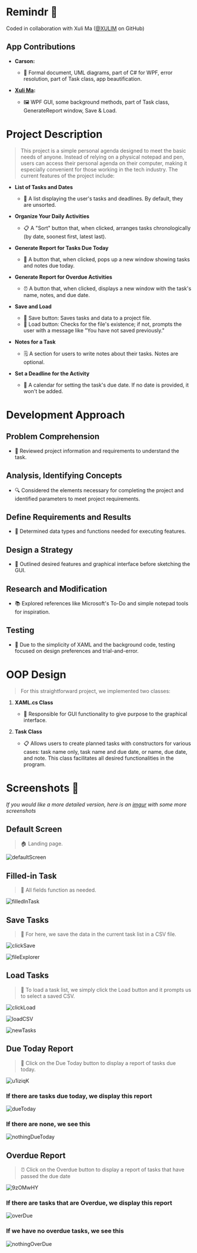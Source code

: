 # Remindr 🚀
Coded in collaboration with Xuli Ma ([@XULIM](https://github.com/XULIM) on GitHub)

## App Contributions 

- **Carson:**
  - 📄 Formal document, UML diagrams, part of C# for WPF, error resolution, part of Task class, app beautification.
  
- **[Xuli Ma](https://github.com/XULIM):**
  - 🖼️ WPF GUI, some background methods, part of Task class, GenerateReport window, Save & Load.

# Project Description

> This project is a simple personal agenda designed to meet the basic needs of anyone. Instead of relying on a physical notepad and pen, users can access their personal agenda on their computer, making it especially convenient for those working in the tech industry. The current features of the project include:

- **List of Tasks and Dates**
  - 📅 A list displaying the user's tasks and deadlines. By default, they are unsorted.

- **Organize Your Daily Activities**
  - 📋 A "Sort" button that, when clicked, arranges tasks chronologically (by date, soonest first, latest last).

- **Generate Report for Tasks Due Today**
  - 📝 A button that, when clicked, pops up a new window showing tasks and notes due today.

- **Generate Report for Overdue Activities**
  - ⏰ A button that, when clicked, displays a new window with the task's name, notes, and due date.

- **Save and Load**
  - 💾 Save button: Saves tasks and data to a project file.
  - 📂 Load button: Checks for the file's existence; if not, prompts the user with a message like "You have not saved previously."

- **Notes for a Task**
  - 🗒️ A section for users to write notes about their tasks. Notes are optional.

- **Set a Deadline for the Activity**
  - 📆 A calendar for setting the task's due date. If no date is provided, it won't be added.

# Development Approach

## Problem Comprehension
- 🤔 Reviewed project information and requirements to understand the task.

## Analysis, Identifying Concepts
- 🔍 Considered the elements necessary for completing the project and identified parameters to meet project requirements.

## Define Requirements and Results
- 📝 Determined data types and functions needed for executing features.

## Design a Strategy
- 🧩 Outlined desired features and graphical interface before sketching the GUI.

## Research and Modification
- 📚 Explored references like Microsoft's To-Do and simple notepad tools for inspiration.

## Testing
- 🔧 Due to the simplicity of XAML and the background code, testing focused on design preferences and trial-and-error.

# OOP Design

> For this straightforward project, we implemented two classes:

1. **XAML.cs Class**
   - 🎨 Responsible for GUI functionality to give purpose to the graphical interface.

2. **Task Class**
   - 📋 Allows users to create planned tasks with constructors for various cases: task name only, task name and due date, or name, due date, and note. This class facilitates all desired functionalities in the program.

# Screenshots 📸

*If you would like a more detailed version, here is an [imgur](https://imgur.com/a/0uMokn2) with some more screenshots*


## Default Screen

> 🏠 Landing page.

![defaultScreen](https://github.com/carsonSgit/Remindr/assets/92652800/64623687-7a39-4764-a57e-35026abcd1d0)

## Filled-in Task

> 📝 All fields function as needed. 

![filledInTask](https://github.com/carsonSgit/Remindr/assets/92652800/978dd46c-ed72-4d7e-8f4f-a444e74811ce)

## Save Tasks

> 💾 For here, we save the data in the current task list in a CSV file.

![clickSave](https://github.com/carsonSgit/Remindr/assets/92652800/f9c7d5de-b072-4886-aa3e-79144cdf5f1d)

![fileExplorer](https://github.com/carsonSgit/Remindr/assets/92652800/95974e62-a5a2-45ad-a0bc-f58f0f5262ea)

## Load Tasks

> 📂 To load a task list, we simply click the Load button and it prompts us to select a saved CSV.

![clickLoad](https://github.com/carsonSgit/Remindr/assets/92652800/b55dd172-3a8a-41f1-8ba1-6bbaf0c80778)

![loadCSV](https://github.com/carsonSgit/Remindr/assets/92652800/4cdef53d-fcb4-4dab-9bab-8d4f0ecdae75)

![newTasks](https://github.com/carsonSgit/Remindr/assets/92652800/ef87e7c8-c706-45ae-9de5-6447cf7969a1)

## Due Today Report

> 📅 Click on the Due Today button to display a report of tasks due today.

![u1iziqK](https://github.com/carsonSgit/Remindr/assets/92652800/0a1edf6c-448c-44fc-ad4b-bf7be831ba29)

### If there are tasks due today, we display this report

![dueToday](https://github.com/carsonSgit/Remindr/assets/92652800/048e8965-1d03-4d4b-bbe1-4da13151e5be)

### If there are none, we see this

![nothingDueToday](https://github.com/carsonSgit/Remindr/assets/92652800/71b27fe3-baea-4e65-a72f-9ad4ac41568f)

## Overdue Report

> ⏰ Click on the Overdue button to display a report of tasks that have passed the due date

![9zOMwHY](https://github.com/carsonSgit/Remindr/assets/92652800/139c37c7-2657-418c-b753-a5a9c0018008)

### If there are tasks that are Overdue, we display this report

![overDue](https://github.com/carsonSgit/Remindr/assets/92652800/7452012d-ed2c-4d33-852d-4fc088c36def)

### If we have no overdue tasks, we see this

![nothingOverDue](https://github.com/carsonSgit/Remindr/assets/92652800/7d4b1abf-cd69-4e37-9d2c-e894cbcd8b70)
